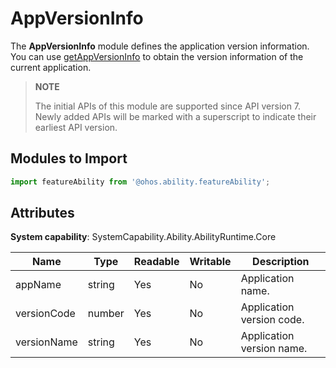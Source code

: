 # AppVersionInfo

The **AppVersionInfo** module defines the application version information. You can use [getAppVersionInfo](js-apis-inner-app-context.md#contextgetappversioninfo7) to obtain the version information of the current application.

> **NOTE**
>
> The initial APIs of this module are supported since API version 7. Newly added APIs will be marked with a superscript to indicate their earliest API version.

## Modules to Import

```ts
import featureAbility from '@ohos.ability.featureAbility';
```

## Attributes

**System capability**: SystemCapability.Ability.AbilityRuntime.Core

| Name       | Type  | Readable| Writable| Description          |
| ----------- | ------ | ---- | ---- | -------------- |
| appName     | string | Yes  | No  | Application name.    |
| versionCode | number | Yes  | No  | Application version code.|
| versionName | string | Yes  | No  | Application version name.  |
